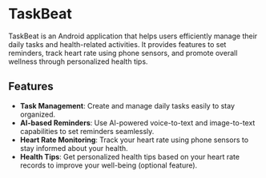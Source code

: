 # TaskBeat

TaskBeat is an Android application that helps users efficiently manage their daily tasks and health-related activities. It provides features to set reminders, track heart rate using phone sensors, and promote overall wellness through personalized health tips.

## Features

- **Task Management**: Create and manage daily tasks easily to stay organized.
- **AI-based Reminders**: Use AI-powered voice-to-text and image-to-text capabilities to set reminders seamlessly.
- **Heart Rate Monitoring**: Track your heart rate using phone sensors to stay informed about your health.
- **Health Tips**: Get personalized health tips based on your heart rate records to improve your well-being (optional feature).
